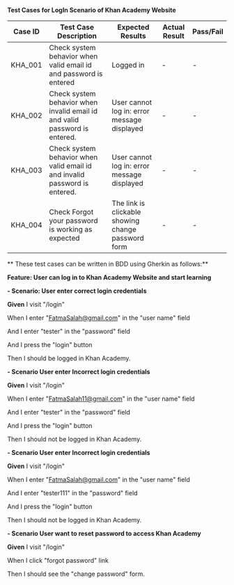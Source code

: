 **Test Cases for LogIn Scenario of Khan Academy Website**

|Case ID| Test Case Description | Expected Results | Actual Result | Pass/Fail |
| --- | --- | --- | --- | --- |
|KHA_001| 	Check system behavior when valid email id and password is entered | Logged in | - | - |
|KHA_002 | 	Check system behavior when invalid email id and valid password is entered. | User cannot log in: error message displayed | - | - |
|KHA_003 | 	Check system behavior when valid email id and invalid password is entered. |  User cannot log in: error message displayed | - | - |
|KHA_004 | 	Check Forgot your password is working as expected | The link is clickable showing change password form | - | - |


** These test cases can be written in BDD using Gherkin as follows:**

**Feature: User can log in to Khan Academy Website and start learning**


**- Scenario: User enter correct login credentials**

**Given** I visit "/login"


When I enter "FatmaSalah@gmail.com" in the "user name" field


And I enter "tester" in the "password" field


And I press the "login" button

Then I should be logged in Khan Academy.



**- Scenario  User enter Incorrect login credentials**


  **Given** I visit "/login"


  When I enter "FatmaSalah11@gmail.com" in the "user name" field


  And I enter "tester" in the "password" field


  And I press the "login" button


  Then I should not be logged in Khan Academy.


**- Scenario User enter Incorrect login credentials**
  
  
  **Given** I visit "/login"


When I enter "FatmaSalah@gmail.com" in the "user name" field


And I enter "tester111" in the "password" field


 
And I press the "login" button


Then I should not be logged in Khan Academy.


**- Scenario User want to reset password to access Khan Academy**


  **Given** I visit "/login"


  When I click "forgot password" link


  Then I should see the "change password" form.